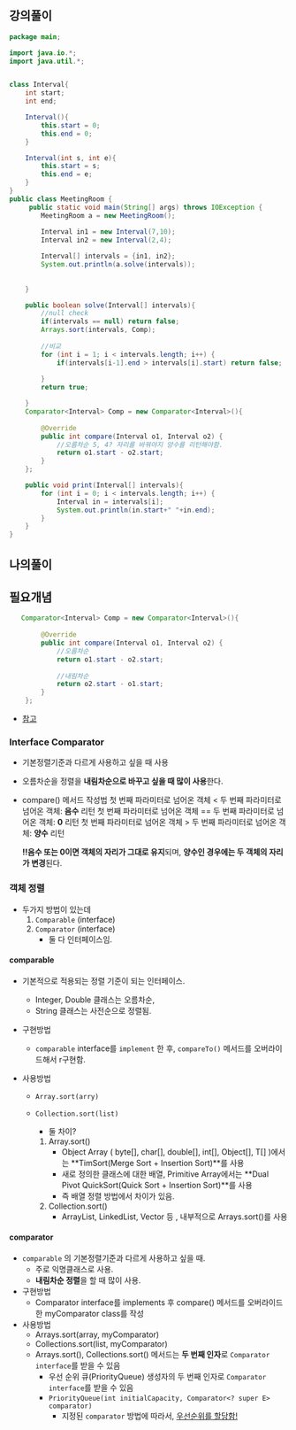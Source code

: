 ## 강의풀이

```java
package main;

import java.io.*;
import java.util.*;


class Interval{
    int start;
    int end;

    Interval(){
        this.start = 0;
        this.end = 0;
    }

    Interval(int s, int e){
        this.start = s;
        this.end = e;
    }
}
public class MeetingRoom {   
     public static void main(String[] args) throws IOException {
        MeetingRoom a = new MeetingRoom();
        
        Interval in1 = new Interval(7,10);
        Interval in2 = new Interval(2,4);        

        Interval[] intervals = {in1, in2};
        System.out.println(a.solve(intervals));
        
    
    }

    public boolean solve(Interval[] intervals){
        //null check
        if(intervals == null) return false;
        Arrays.sort(intervals, Comp);
        
        //비교
        for (int i = 1; i < intervals.length; i++) {
            if(intervals[i-1].end > intervals[i].start) return false;
            
        }
        return true;

    }
    Comparator<Interval> Comp = new Comparator<Interval>(){
    
        @Override
        public int compare(Interval o1, Interval o2) {
            //오름차순 5, 4? 자리를 바꿔야지 양수를 리턴해야함.
            return o1.start - o2.start;
        }
    };

    public void print(Interval[] intervals){
        for (int i = 0; i < intervals.length; i++) {
            Interval in = intervals[i];
            System.out.println(in.start+" "+in.end);            
        }
    }    
}
```







## 나의풀이



## 필요개념

```java
   Comparator<Interval> Comp = new Comparator<Interval>(){
    
        @Override
        public int compare(Interval o1, Interval o2) {
            //오름차순
            return o1.start - o2.start;
            
            //내림차순
            return o2.start - o1.start;
        }
    };

```

- [참고](https://gmlwjd9405.github.io/2018/09/06/java-comparable-and-comparator.html)



### Interface Comparator

- 기본정렬기준과 다르게 사용하고 싶을 때 사용

- 오름차순을 정렬을 **내림차순으로 바꾸고 싶을 때 많이 사용**한다.

- compare() 메서드 작성법
  첫 번째 파라미터로 넘어온 객체 < 두 번째 파라미터로 넘어온 객체: **음수** 리턴
  첫 번째 파라미터로 넘어온 객체 == 두 번째 파라미터로 넘어온 객체: **0** 리턴
  첫 번째 파라미터로 넘어온 객체 > 두 번째 파라미터로 넘어온 객체: **양수** 리턴

  

  **!!음수 또는 0이면 객체의 자리가 그대로 유지**되며, **양수인 경우에는 두 객체의 자리가 변경**된다.

### 객체 정렬

- 두가지 방법이 있는데
  1. `Comparable` (interface)
  2. `Comparator` (interface)
     - 둘 다 인터페이스임.

#### comparable

- 기본적으로 적용되는 정렬 기준이 되는 인터페이스. 

  - Integer, Double 클래스는 오름차순,
  - String 클래스는 사전순으로 정렬됨.

- 구현방법

  - `comparable` interface를 `implement` 한 후, `compareTo()` 메서드를 오버라이드해서 r구현함.

- 사용방법

  - `Array.sort(arry)`

  - `Collection.sort(list)` 

    - 둘 차이?

    1. Array.sort()
       - Object Array ( byte[], char[], double[], int[], Object[], T[] )에서는 **TimSort(Merge Sort + Insertion Sort)**를 사용
       - 새로 정의한 클래스에 대한 배열,  Primitive Array에서는 **Dual Pivot QuickSort(Quick Sort + Insertion Sort)**를 사용
       - 즉 배열 정렬 방법에서 차이가 있음.
    2. Collection.sort()
       - ArrayList, LinkedList, Vector 등 , 내부적으로 Arrays.sort()를 사용
         

#### comparator

- `comparable` 의 기본정렬기준과 다르게 사용하고 싶을 때.
  - 주로 익명클래스로 사용.
  - **내림차순 정렬**을 할 때 많이 사용.
- 구현방법
  - Comparator interface를 implements 후 compare() 메서드를 오버라이드한 myComparator class를 작성
- 사용방법
  - Arrays.sort(array, myComparator)
  - Collections.sort(list, myComparator)
  - Arrays.sort(), Collections.sort() 메서드는 **두 번째 인자**로 `Comparator interface`를 받을 수 있음
    - 우선 순위 큐(PriorityQueue) 생성자의 두 번째 인자로 `Comparator interface`를 받을 수 있음
    - `PriorityQueue(int initialCapacity, Comparator<? super E> comparator)`
      - 지정된 `comparator` 방법에 따라서, <u>우선순위를 할당함!</u>

